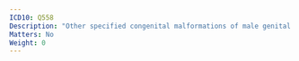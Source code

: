 ```yaml
---
ICD10: Q558
Description: "Other specified congenital malformations of male genital organs"
Matters: No
Weight: 0
---
```


